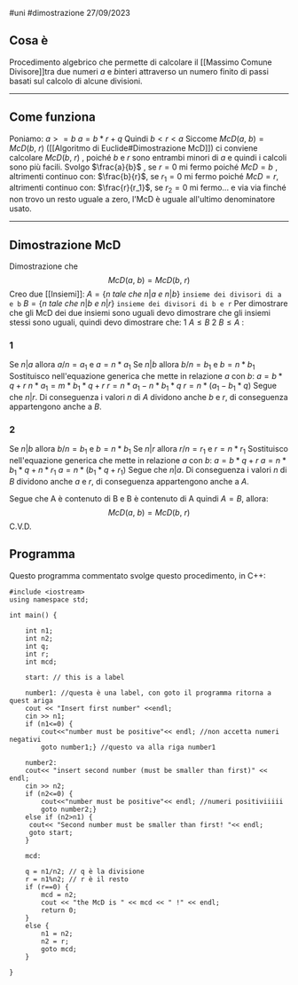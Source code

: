 #uni #dimostrazione 27/09/2023
## Cosa è
Procedimento algebrico che permette di calcolare il [[Massimo Comune Divisore]]tra due numeri $a$ e $b$interi attraverso un numero finito di passi basati sul calcolo di alcune divisioni.

---
## Come funziona
Poniamo:
$a>=b$
$a=b*r +q$
Quindi $b<r<a$ 
Siccome  $McD(a,\ b)=McD(b,\ r)$ ([[Algoritmo di Euclide#Dimostrazione McD]]) ci conviene calcolare $McD(b,\ r)$ , poiché $b$ e $r$ sono entrambi minori di $a$ e quindi i calcoli sono più facili.
Svolgo $\frac{a}{b}$ , se $r=0$ mi fermo poiché $McD=b$ , altrimenti continuo con:
$\frac{b}{r}$, se $r_1=0$ mi fermo poiché $McD=r$, altrimenti continuo con:
$\frac{r}{r_1}$, se $r_2=0$ mi fermo...
	e via via finché non trovo un resto uguale a zero, l'McD è uguale all'ultimo denominatore usato.

---
## Dimostrazione McD
Dimostrazione che $$McD(a,\ b)=McD(b,\ r)$$Creo due [[Insiemi]]: 
$A=\{n\ tale\ che\ n|a\ e\ n|b \}$ `insieme dei divisori di a e b`
$B=\{n\ tale\ che\ n|b\ e\ n|r \}$ `insieme dei divisori di b e r`
Per dimostrare che gli McD dei due insiemi sono uguali devo dimostrare che gli insiemi stessi sono uguali, quindi devo dimostrare che:
	1 $A \leq B$
	2 $B \leq A$ 
:
### 1
Se $n|a$ allora $a/n = a_1$ e $a=n*a_1$
Se $n|b$ allora $b/n = b_1$ e $b=n*b_1$
Sostituisco nell'equazione generica che mette in relazione $a$ con $b$:
$a = b*q +r$
$n*a_1 = m *b_1*q+r$
$r=n*a_1 - n*b_1*q$
$r= n*(a_1-b_1*q)$
Segue che $n|r$.
Di conseguenza i valori $n$ di $A$ dividono anche $b$ e $r$, di conseguenza appartengono anche a $B$.
### 2
Se $n|b$ allora $b/n = b_1$ e $b=n*b_1$
Se $n|r$ allora $r/n = r_1$ e $r=n*r_1$
Sostituisco nell'equazione generica che mette in relazione $a$ con $b$:
$a = b*q +r$
$a=n*b_1*q+n*r_1$
$a=n*(b_1*q+r_1)$
Segue che $n|a$.
Di conseguenza i valori $n$ di $B$ dividono anche $a$ e $r$, di conseguenza appartengono anche a $A$.

Segue che A è  contenuto di B e B è contenuto di A quindi $A=B$, allora: $$McD(a,\ b)=McD(b,\ r)$$C.V.D.

## Programma
Questo programma commentato svolge questo procedimento, in C++:
```
#include <iostream>
using namespace std;

int main() {

    int n1;
    int n2;
    int q;
    int r;
    int mcd;

    start: // this is a label

    number1: //questa è una label, con goto il programma ritorna a quest ariga
    cout << "Insert first number" <<endl;
    cin >> n1;
    if (n1<=0) {
        cout<<"number must be positive"<< endl; //non accetta numeri negativi
        goto number1;} //questo va alla riga number1

    number2:
    cout<< "insert second number (must be smaller than first)" << endl;
    cin >> n2;
    if (n2<=0) {
        cout<<"number must be positive"<< endl; //numeri positiviiiii
        goto number2;}
    else if (n2>n1) {
     cout<< "Second number must be smaller than first! "<< endl;
     goto start;
    }

    mcd:

    q = n1/n2; // q è la divisione
    r = n1%n2; // r è il resto
    if (r==0) {
        mcd = n2;
        cout << "the McD is " << mcd << " !" << endl;
        return 0;
    }
    else {
        n1 = n2;
        n2 = r;
        goto mcd;
    }

}
```